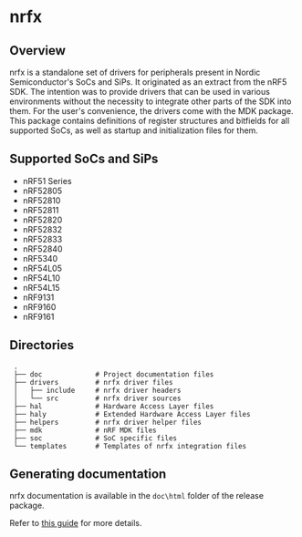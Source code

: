# nrfx

## Overview

nrfx is a standalone set of drivers for peripherals present in Nordic
Semiconductor's SoCs and SiPs. It originated as an extract from the nRF5 SDK.
The intention was to provide drivers that can be used in various environments
without the necessity to integrate other parts of the SDK into them.
For the user's convenience, the drivers come with the MDK package. This package
contains definitions of register structures and bitfields for all supported
SoCs, as well as startup and initialization files for them.

## Supported SoCs and SiPs

* nRF51 Series
* nRF52805
* nRF52810
* nRF52811
* nRF52820
* nRF52832
* nRF52833
* nRF52840
* nRF5340
* nRF54L05
* nRF54L10
* nRF54L15
* nRF9131
* nRF9160
* nRF9161

## Directories

```
 .
 ├── doc             # Project documentation files
 ├── drivers         # nrfx driver files
 │   ├── include     # nrfx driver headers
 │   └── src         # nrfx driver sources
 ├── hal             # Hardware Access Layer files
 ├── haly            # Extended Hardware Access Layer files
 ├── helpers         # nrfx driver helper files
 ├── mdk             # nRF MDK files
 ├── soc             # SoC specific files
 └── templates       # Templates of nrfx integration files
```

## Generating documentation

nrfx documentation is available in the `doc\html` folder of the release package.

Refer to [this guide](doc/README.md) for more details.